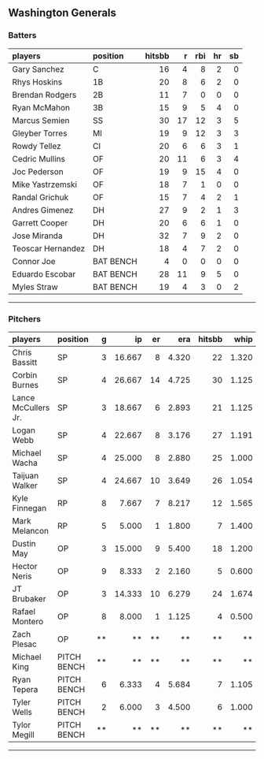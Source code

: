 ## Washington Generals

### Batters

 
|players           |position  | hitsbb|  r| rbi| hr| sb| 
|:-----------------|:---------|------:|--:|---:|--:|--:| 
|Gary Sanchez      |C         |     16|  4|   8|  2|  0| 
|Rhys Hoskins      |1B        |     20|  8|   6|  2|  0| 
|Brendan Rodgers   |2B        |     11|  7|   0|  0|  0| 
|Ryan McMahon      |3B        |     15|  9|   5|  4|  0| 
|Marcus Semien     |SS        |     30| 17|  12|  3|  5| 
|Gleyber Torres    |MI        |     19|  9|  12|  3|  3| 
|Rowdy Tellez      |CI        |     20|  6|   6|  3|  1| 
|Cedric Mullins    |OF        |     20| 11|   6|  3|  4| 
|Joc Pederson      |OF        |     19|  9|  15|  4|  0| 
|Mike Yastrzemski  |OF        |     18|  7|   1|  0|  0| 
|Randal Grichuk    |OF        |     15|  7|   4|  2|  1| 
|Andres Gimenez    |DH        |     27|  9|   2|  1|  3| 
|Garrett Cooper    |DH        |     20|  6|   6|  1|  0| 
|Jose Miranda      |DH        |     32|  7|   9|  2|  0| 
|Teoscar Hernandez |DH        |     18|  4|   7|  2|  0| 
|Connor Joe        |BAT BENCH |      4|  0|   0|  0|  0| 
|Eduardo Escobar   |BAT BENCH |     28| 11|   9|  5|  0| 
|Myles Straw       |BAT BENCH |     19|  4|   3|  0|  2| 


* * *

### Pitchers

 
|players             |position    |  g|     ip| er|   era| hitsbb|  whip| so|  w| sv| 
|:-------------------|:-----------|--:|------:|--:|-----:|------:|-----:|--:|--:|--:| 
|Chris Bassitt       |SP          |  3| 16.667|  8| 4.320|     22| 1.320| 16|  2|  0| 
|Corbin Burnes       |SP          |  4| 26.667| 14| 4.725|     30| 1.125| 29|  1|  0| 
|Lance McCullers Jr. |SP          |  3| 18.667|  6| 2.893|     21| 1.125| 24|  2|  0| 
|Logan Webb          |SP          |  4| 22.667|  8| 3.176|     27| 1.191| 21|  2|  0| 
|Michael Wacha       |SP          |  4| 25.000|  8| 2.880|     25| 1.000| 23|  2|  0| 
|Taijuan Walker      |SP          |  4| 24.667| 10| 3.649|     26| 1.054| 23|  2|  0| 
|Kyle Finnegan       |RP          |  8|  7.667|  7| 8.217|     12| 1.565|  6|  0|  2| 
|Mark Melancon       |RP          |  5|  5.000|  1| 1.800|      7| 1.400|  4|  0|  0| 
|Dustin May          |OP          |  3| 15.000|  9| 5.400|     18| 1.200| 12|  1|  0| 
|Hector Neris        |OP          |  9|  8.333|  2| 2.160|      5| 0.600| 14|  1|  1| 
|JT Brubaker         |OP          |  3| 14.333| 10| 6.279|     24| 1.674| 13|  0|  0| 
|Rafael Montero      |OP          |  8|  8.000|  1| 1.125|      4| 0.500|  9|  0|  5| 
|Zach Plesac         |OP          | **|     **| **|    **|     **|    **| **| **| **| 
|Michael King        |PITCH BENCH | **|     **| **|    **|     **|    **| **| **| **| 
|Ryan Tepera         |PITCH BENCH |  6|  6.333|  4| 5.684|      7| 1.105|  6|  2|  1| 
|Tyler Wells         |PITCH BENCH |  2|  6.000|  3| 4.500|      6| 1.000|  5|  0|  0| 
|Tylor Megill        |PITCH BENCH | **|     **| **|    **|     **|    **| **| **| **| 


* * *


